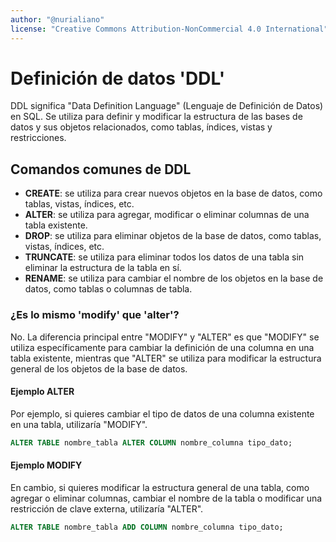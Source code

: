 ```yaml
---
author: "@nurialiano"
license: "Creative Commons Attribution-NonCommercial 4.0 International"
---
```


# Definición de datos 'DDL'

DDL significa "Data Definition Language" (Lenguaje de Definición de Datos) en SQL. Se utiliza para definir y modificar la estructura de las bases de datos y sus objetos relacionados, como tablas, índices, vistas y restricciones.

## Comandos comunes de DDL

- **CREATE**: se utiliza para crear nuevos objetos en la base de datos, como tablas, vistas, índices, etc.
- **ALTER**: se utiliza para agregar, modificar o eliminar columnas de una tabla existente.
- **DROP**: se utiliza para eliminar objetos de la base de datos, como tablas, vistas, índices, etc.
- **TRUNCATE**: se utiliza para eliminar todos los datos de una tabla sin eliminar la estructura de la tabla en sí.
- **RENAME**: se utiliza para cambiar el nombre de los objetos en la base de datos, como tablas o columnas de tabla.

### ¿Es lo mismo 'modify' que 'alter'?

No. La diferencia principal entre "MODIFY" y "ALTER" es que "MODIFY" se utiliza específicamente para cambiar la definición de una columna en una tabla existente, mientras que "ALTER" se utiliza para modificar la estructura general de los objetos de la base de datos.

#### Ejemplo ALTER

Por ejemplo, si quieres cambiar el tipo de datos de una columna existente en una tabla, utilizaría "MODIFY".

~~~sql
ALTER TABLE nombre_tabla ALTER COLUMN nombre_columna tipo_dato;
~~~

#### Ejemplo MODIFY

En cambio, si quieres modificar la estructura general de una tabla, como agregar o eliminar columnas, cambiar el nombre de la tabla o modificar una restricción de clave externa, utilizaría "ALTER".

~~~sql
ALTER TABLE nombre_tabla ADD COLUMN nombre_columna tipo_dato;
~~~
